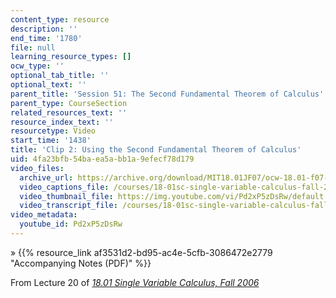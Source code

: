 ```yaml
---
content_type: resource
description: ''
end_time: '1780'
file: null
learning_resource_types: []
ocw_type: ''
optional_tab_title: ''
optional_text: ''
parent_title: 'Session 51: The Second Fundamental Theorem of Calculus'
parent_type: CourseSection
related_resources_text: ''
resource_index_text: ''
resourcetype: Video
start_time: '1438'
title: 'Clip 2: Using the Second Fundamental Theorem of Calculus'
uid: 4fa23bfb-54ba-ea5a-bb1a-9efecf78d179
video_files:
  archive_url: https://archive.org/download/MIT18.01JF07/ocw-18.01-f07-lec20_300k.mp4
  video_captions_file: /courses/18-01sc-single-variable-calculus-fall-2010/c8df5592469a5ecf928a23f02e7ca23e_Pd2xP5zDsRw.vtt
  video_thumbnail_file: https://img.youtube.com/vi/Pd2xP5zDsRw/default.jpg
  video_transcript_file: /courses/18-01sc-single-variable-calculus-fall-2010/6a51a61df7aac665dfb89c2d1231562e_Pd2xP5zDsRw.pdf
video_metadata:
  youtube_id: Pd2xP5zDsRw
---
```


» {{% resource_link af3531d2-bd95-ac4e-5cfb-3086472e2779 "Accompanying Notes (PDF)" %}}

From Lecture 20 of [_18.01 Single Variable Calculus, Fall 2006_](/courses/18-01-single-variable-calculus-fall-2006/video_galleries/video-lectures)